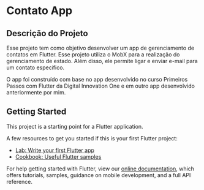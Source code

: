 # Contato App

## Descrição do Projeto
Esse projeto tem como objetivo desenvolver um app de gerenciamento de contatos em Flutter. Esse projeto utiliza o MobX para a realização do gerenciamento de estado. Além disso, ele permite ligar e enviar e-mail para um contato específico.

O app foi construído com base no app desenvolvido no curso Primeiros Passos com Flutter da Digital Innovation One e em outro app desenvolvido anteriormente por mim.

## Getting Started

This project is a starting point for a Flutter application.

A few resources to get you started if this is your first Flutter project:

- [Lab: Write your first Flutter app](https://flutter.dev/docs/get-started/codelab)
- [Cookbook: Useful Flutter samples](https://flutter.dev/docs/cookbook)

For help getting started with Flutter, view our
[online documentation](https://flutter.dev/docs), which offers tutorials,
samples, guidance on mobile development, and a full API reference.

